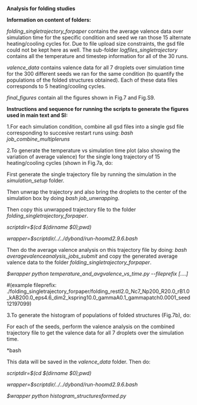 **Analysis for folding studies**



**Information on content of folders:**

*folding_singletrajectory_forpaper* contains the average valence data over simulation time for the specific condition and seed we ran those 15 alternate heating/cooling cycles for. Due to file upload size constraints, the gsd file could not be kept here as well. The sub-folder *logfiles_singletrajectory* contains all the temperature and timestep information for all of the 30 runs. 

*valence_data* contains valence data for all 7 droplets over simulation time for the 300 different seeds we ran for the same condition (to quantify the populations of the folded structures obtained). Each of these data files corresponds to 5 heating/cooling cycles. 

*final_figures* contain all the figures shown in Fig.7 and Fig.S9.



**Instructions and sequence for running the scripts to generate the figures used in main text and SI:**

1.For each simulation condition, combine all gsd files into a single gsd file corresponding to succesive restart runs using: *bash job_combine_multipleruns*

2.To generate the temperature vs simulation time plot (also showing the variation of average valence) for the single long trajectory of 15 heating/cooling cycles (shown in Fig.7a, do:

First generate the single trajectory file by running the simulation in the *simulation_setup* folder. 

Then unwrap the trajectory and also bring the droplets to the center of the simulation box by doing *bash job_unwrapping*.

Then copy this unwrapped trajectory file to the folder *folding_singletrajectory_forpaper*.

*scriptdir=$(cd $(dirname $0);pwd)*

*wrapper=$scriptdir/../../dybond/run-hoomd2.9.6.bash*

Then do the average valence analysis on this trajectory file by doing: *bash averagevalenceanalysis_jobs_submit* and copy the generated average valence data to the folder *folding_singletrajectory_forpaper*. 

*$wrapper python temperature_and_avgvalence_vs_time.py --fileprefix [....]*   

#(example fileprefix: ./folding_singletrajectory_forpaper/folding_restl2.0_Nc7_Np200_R20.0_rB1.0_kAB200.0_eps4.6_dim2_kspring10.0_gammaA0.1_gammapatch0.0001_seed12197099) 

3.To generate the histogram of populations of folded structures (Fig.7b), do:

For each of the seeds, perform the valence analysis on the combined trajectory file to get the valence data for all 7 droplets over the simulation time. 

*bash 

This data will be saved in the *valence_data* folder. Then do:

*scriptdir=$(cd $(dirname $0);pwd)*

*wrapper=$scriptdir/../../dybond/run-hoomd2.9.6.bash*

*$wrapper python histogram_structuresformed.py*

